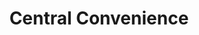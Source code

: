 ---
title: "Central Convenience"
url: /davao-city/central-convenience-san-rafael-street/
shop: Lebensmittel
---